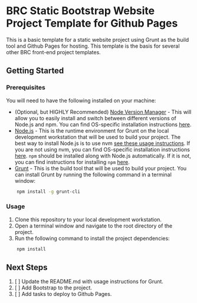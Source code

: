 # BRC Static Bootstrap Website Project Template for Github Pages

This is a basic template for a static website project using Grunt as the build tool and Github Pages for hosting.  This template is the basis for several other BRC front-end project templates.

## Getting Started

### Prerequisites

You will need to have the following installed on your machine:

* (Optional, but HIGHLY Recommended) [Node Version Manager](https://github.com/nvm-sh/nvm) - This will allow you to easily install and switch between different versions of Node.js and npm.  You can find OS-specific installation instructions [here](https://github.com/nvm-sh/nvm#installing-and-updating).
* [Node.js](https://nodejs.org/en/) - This is the runtime environment for Grunt on the local development workstation that will be used to build your project.  The best way to install Node.js is to use nvm [see these usage instructions](https://github.com/nvm-sh/nvm#usage).  If you are not using nvm, you can find OS-specific installation instructions [here](https://nodejs.org/en/download/). `npm` should be installed along with Node.js automatically.  If it is not, you can find instructions for installing `npm` [here](https://docs.npmjs.com/downloading-and-installing-node-js-and-npm).
* [Grunt](https://gruntjs.com/) - This is the build tool that will be used to build your project.  You can install Grunt by running the following command in a terminal window:

```bash
    npm install -g grunt-cli
```

### Usage

1. Clone this repository to your local development workstation.
2. Open a terminal window and navigate to the root directory of the project.
3. Run the following command to install the project dependencies:

```bash
    npm install
```

## Next Steps

1. [ ] Update the README.md with usage instructions for Grunt.
2. [ ] Add Bootstrap to the project.
3. [ ] Add tasks to deploy to Github Pages.
